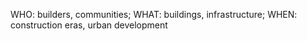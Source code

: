 WHO: builders, communities; WHAT: buildings, infrastructure; WHEN: construction eras, urban development
